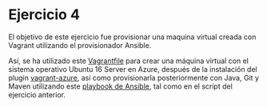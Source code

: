 # Ejercicio 4

El objetivo de este ejercicio fue provisionar una maquina virtual creada con Vagrant utilizando el provisionador Ansible.

Así, se ha utilizado este [Vagrantfile]() para crear una máquina virtual con el sistema operativo Ubuntu 16 Server en Azure, después de la instalación del plugin [vagrant-azure](), así como provisionarla posteriormente con Java, Git y Maven utilizando este [playbook de Ansible](), tal como en el script del ejercicio anterior.
